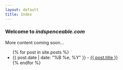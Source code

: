 ```yaml
---
layout: default
title: Index
---
```


### Welcome to _indspenceable.com_

More content coming soon...

<ul>
{% for post in site.posts %}
<li>
<span>{{ post.date | date: "%B %e, %Y" }} - </span> <a href="{{ post.url }}">{{ post.title }}</a>
</li>
{% endfor %}
</ul>
